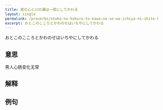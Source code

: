 ```yaml
---
title: 男の心と川の瀬は一夜にしてかわる
layout: single
permalink: /proverbs/otoko-no-kokoro-to-kawa-no-se-wa-ichiya-ni-shite-kawaru
excerpt: おとこのこころとかわのせはいちやにしてかわる
---
```


おとこのこころとかわのせはいちやにしてかわる

## 意思

男人心肠变化无常

## 解释

## 例句

